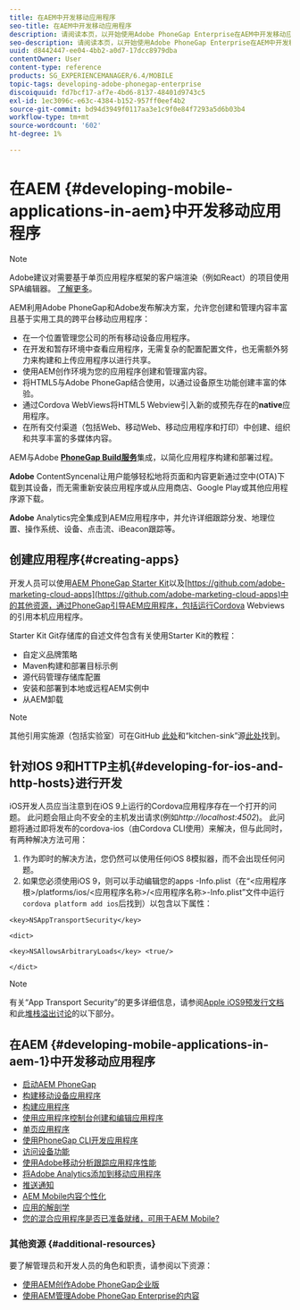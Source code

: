```yaml
---
title: 在AEM中开发移动应用程序
seo-title: 在AEM中开发移动应用程序
description: 请阅读本页，以开始使用Adobe PhoneGap Enterprise在AEM中开发移动应用程序。
seo-description: 请阅读本页，以开始使用Adobe PhoneGap Enterprise在AEM中开发移动应用程序。
uuid: d8442447-ee04-4bb2-a0d7-17dcc8979dba
contentOwner: User
content-type: reference
products: SG_EXPERIENCEMANAGER/6.4/MOBILE
topic-tags: developing-adobe-phonegap-enterprise
discoiquuid: fd7bcf17-af7e-4bd6-8137-48401d9743c5
exl-id: 1ec3096c-e63c-4384-b152-957ff0eef4b2
source-git-commit: bd94d3949f0117aa3e1c9f0e84f7293a5d6b03b4
workflow-type: tm+mt
source-wordcount: '602'
ht-degree: 1%

---
```


# 在AEM {#developing-mobile-applications-in-aem}中开发移动应用程序

>[!NOTE]
>
>Adobe建议对需要基于单页应用程序框架的客户端渲染（例如React）的项目使用SPA编辑器。 [了解更多](/help/sites-developing/spa-overview.md)。

AEM利用Adobe PhoneGap和Adobe发布解决方案，允许您创建和管理内容丰富且基于实用工具的跨平台移动应用程序：

* 在一个位置管理您公司的所有移动设备应用程序。
* 在开发和暂存环境中查看应用程序，无需复杂的配置配置文件，也无需额外努力来构建和上传应用程序以进行共享。
* 使用AEM创作环境为您的应用程序创建和管理富内容。
* 将HTML5与Adobe PhoneGap结合使用，以通过设备原生功能创建丰富的体验。
* 通过Cordova WebViews将HTML5 Webview引入新的或预先存在的&#x200B;**native**&#x200B;应用程序。
* 在所有交付渠道（包括Web、移动Web、移动应用程序和打印）中创建、组织和共享丰富的多媒体内容。

AEM与Adobe **[PhoneGap Build服务](https://build.phonegap.com/)**&#x200B;集成，以简化应用程序构建和部署过程。

**Adobe** ContentSyncenal让用户能够轻松地将页面和内容更新通过空中(OTA)下载到其设备，而无需重新安装应用程序或从应用商店、Google Play或其他应用程序源下载。

**Adobe** Analytics完全集成到AEM应用程序中，并允许详细跟踪分发、地理位置、操作系统、设备、点击流、iBeacon跟踪等。

## 创建应用程序{#creating-apps}

开发人员可以使用[AEM PhoneGap Starter Kit](https://github.com/Adobe-Marketing-Cloud/aem-phonegap-starter-kit)以及[https://github.com/adobe-marketing-cloud-apps](https://github.com/adobe-marketing-cloud-apps)中的其他资源，通过PhoneGap引导AEM应用程序，包括运行Cordova Webviews的引用本机应用程序。

Starter Kit Git存储库的自述文件包含有关使用Starter Kit的教程：

* 自定义品牌策略
* Maven构建和部署目标示例
* 源代码管理存储库配置
* 安装和部署到本地或远程AEM实例中
* 从AEM卸载

>[!NOTE]
>
>其他引用实施源（包括实验室）可在GitHub [此处](https://github.com/adobe-marketing-cloud-apps)和“kitchen-sink”源[此处](https://github.com/blefebvre/aem-phonegap-kitchen-sink)找到。

## 针对IOS 9和HTTP主机{#developing-for-ios-and-http-hosts}进行开发

iOS开发人员应当注意到在iOS 9上运行的Cordova应用程序存在一个打开的问题。 此问题会阻止向不安全的主机发出请求(例如&#x200B;*http://localhost:4502*)。 此问题将通过即将发布的cordova-ios（由Cordova CLI使用）来解决，但与此同时，有两种解决方法可用：

1. 作为即时的解决方法，您仍然可以使用任何iOS 8模拟器，而不会出现任何问题。
1. 如果您必须使用iOS 9，则可以手动编辑您的apps -Info.plist（在“&lt;应用程序根>/platforms/ios/&lt;应用程序名称>/&lt;应用程序名称>-Info.plist”文件中运行`cordova platform add ios`后找到）以包含以下属性：

```
<key>NSAppTransportSecurity</key>

<dict>

<key>NSAllowsArbitraryLoads</key> <true/>

</dict>
```

>[!NOTE]
>
>有关“App Transport Security”的更多详细信息，请参阅[Apple iOS9预发行文档](https://developer.apple.com/library/prerelease/ios/releasenotes/General/WhatsNewIniOS/Articles/iOS9.html#//apple_ref/doc/uid/TP40016198-SW14)和此[堆栈溢出讨论](https://stackoverflow.com/questions/30751053/ios9-ats-what-about-html5-based-apps/)的以下部分。

## 在AEM {#developing-mobile-applications-in-aem-1}中开发移动应用程序

* [启动AEM PhoneGap](/help/mobile/starting-aem-phonegap-app.md)
* [构建移动设备应用程序](/help/mobile/building-app-mobile-phonegap.md)
* [构建应用程序](/help/mobile/phonegap-structure-an-app.md)
* [使用应用程序控制台创建和编辑应用程序](/help/mobile/phonegap-apps-console.md)
* [单页应用程序](/help/mobile/phonegap-single-page-applications.md)
* [使用PhoneGap CLI开发应用程序](/help/mobile/phonegap-apps-pg-cli.md)
* [访问设备功能](/help/mobile/phonegap-access-device-features.md)
* [使用Adobe移动分析跟踪应用程序性能](/help/mobile/phonegap-intro-to-app-analytics.md)
* [将Adobe Analytics添加到移动应用程序](/help/mobile/phonegap-add-analytics-to-apps.md)
* [推送通知](/help/mobile/phonegap-push-notifications.md)
* [AEM Mobile内容个性化](/help/mobile/phonegap-aem-mobile-content-personalization.md)
* [应用的解剖学](/help/mobile/phonegap-apps-arch.md)
* [您的混合应用程序是否已准备就绪，可用于AEM Mobile?](/help/mobile/phonegap-adding-content-to-imported-app.md)

### 其他资源 {#additional-resources}

要了解管理员和开发人员的角色和职责，请参阅以下资源：

* [使用AEM创作Adobe PhoneGap企业版](/help/mobile/phonegap.md)
* [使用AEM管理Adobe PhoneGap Enterprise的内容](/help/mobile/administer-phonegap.md)
